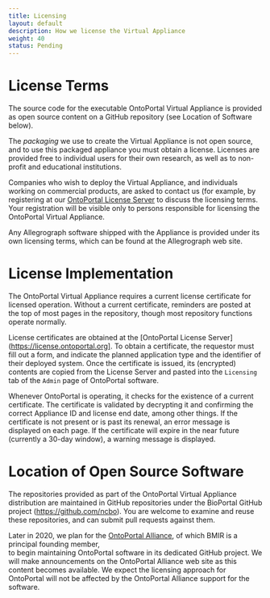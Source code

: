 ```yaml
---
title: Licensing
layout: default
description: How we license the Virtual Appliance
weight: 40
status: Pending
---
```


# License Terms

The source code for the executable OntoPortal Virtual Appliance 
is provided as open source content on a GitHub repository 
(see Location of Software below). 

The *packaging* we use to create the Virtual Appliance is not open source,
and to use this packaged appliance you must obtain a license. 
Licenses are provided free to individual users for their own research,
as well as to non-profit and educational institutions. 

Companies who wish to deploy the Virtual Appliance, 
and individuals working on commercial products, 
are asked to contact us
(for example, by registering at our [OntoPortal License Server](https://license.ontoportal.org) to discuss the licensing terms.
Your registration will be visible only to persons responsible for licensing 
the OntoPortal Virtual Appliance.

Any Allegrograph software shipped with the Appliance 
is provided under its own licensing terms,
which can be found at the Allegrograph web site.

# License Implementation

The OntoPortal Virtual Appliance requires a current license certificate 
for licensed operation. Without a current certificate, reminders
are posted at the top of most pages in the repository, 
though most repository functions operate normally.

License certificates are obtained at the [OntoPortal License Server](https://license.ontoportal.org]. 
To obtain a certificate, the requestor must fill out a form,
and indicate the planned application type and the identifier of their deployed system.
Once the certificate is issued, its (encrypted) contents are 
copied from the License Server 
and pasted into the `Licensing` tab of the `Admin` page of OntoPortal software. 

Whenever OntoPortal is operating, it checks for the existence of a current certificate.
The certificate is validated by decrypting it and confirming the correct Appliance ID and 
license end date, among other things.
If the certificate is not present or is past its renewal, 
an error message is displayed on each page.
If the certificate will expire in the near future (currently a 30-day window),
a warning message is displayed.

# Location of Open Source Software

The repositories provided as part of the OntoPortal Virtual Appliance distribution
are maintained in GitHub repositories under the BioPortal GitHub project 
(https://github.com/ncbo). 
You are welcome to examine and reuse these repositories, 
and can submit pull requests against them.

Later in 2020, we plan for the [OntoPortal Alliance](https://ontoportal.org), 
of which BMIR is a principal founding member,  
to begin maintaining OntoPortal software in its dedicated GitHub project.
We will make announcements on the OntoPortal Alliance web site as this content 
becomes available. 
We expect the licensing approach for OntoPortal will not be affected by the
OntoPortal Alliance support for the software.





